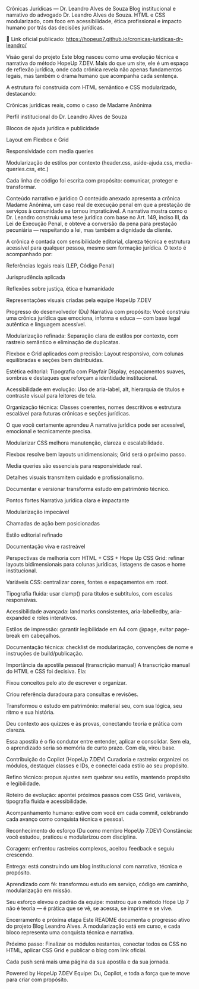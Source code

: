 Crônicas Jurídicas — Dr. Leandro Alves de Souza
Blog institucional e narrativo do advogado Dr. Leandro Alves de Souza. HTML e CSS modularizado, com foco em acessibilidade, ética profissional e impacto humano por trás das decisões jurídicas.

🔗 Link oficial publicado: https://hopeup7.github.io/cronicas-juridicas-dr-leandro/

Visão geral do projeto
Este blog nasceu como uma evolução técnica e narrativa do método HopeUp 7.DEV. Mais do que um site, ele é um espaço de reflexão jurídica, onde cada crônica revela não apenas fundamentos legais, mas também o drama humano que acompanha cada sentença.

A estrutura foi construída com HTML semântico e CSS modularizado, destacando:

Crônicas jurídicas reais, como o caso de Madame Anônima

Perfil institucional do Dr. Leandro Alves de Souza

Blocos de ajuda jurídica e publicidade

Layout em Flexbox e Grid

Responsividade com media queries

Modularização de estilos por contexto (header.css, aside-ajuda.css, media-queries.css, etc.)

Cada linha de código foi escrita com propósito: comunicar, proteger e transformar.

Conteúdo narrativo e jurídico
O conteúdo anexado apresenta a crônica Madame Anônima, um caso real de execução penal em que a prestação de serviços à comunidade se tornou impraticável. A narrativa mostra como o Dr. Leandro construiu uma tese jurídica com base no Art. 149, inciso III, da Lei de Execução Penal, e obteve a conversão da pena para prestação pecuniária — respeitando a lei, mas também a dignidade da cliente.

A crônica é contada com sensibilidade editorial, clareza técnica e estrutura acessível para qualquer pessoa, mesmo sem formação jurídica. O texto é acompanhado por:

Referências legais reais (LEP, Código Penal)

Jurisprudência aplicada

Reflexões sobre justiça, ética e humanidade

Representações visuais criadas pela equipe HopeUp 7.DEV

Progresso do desenvolvedor (Du)
Narrativa com propósito: Você construiu uma crônica jurídica que emociona, informa e educa — com base legal autêntica e linguagem acessível.

Modularização refinada: Separação clara de estilos por contexto, com rastreio semântico e eliminação de duplicatas.

Flexbox e Grid aplicados com precisão: Layout responsivo, com colunas equilibradas e seções bem distribuídas.

Estética editorial: Tipografia com Playfair Display, espaçamentos suaves, sombras e destaques que reforçam a identidade institucional.

Acessibilidade em evolução: Uso de aria-label, alt, hierarquia de títulos e contraste visual para leitores de tela.

Organização técnica: Classes coerentes, nomes descritivos e estrutura escalável para futuras crônicas e seções jurídicas.

O que você certamente aprendeu
A narrativa jurídica pode ser acessível, emocional e tecnicamente precisa.

Modularizar CSS melhora manutenção, clareza e escalabilidade.

Flexbox resolve bem layouts unidimensionais; Grid será o próximo passo.

Media queries são essenciais para responsividade real.

Detalhes visuais transmitem cuidado e profissionalismo.

Documentar e versionar transforma estudo em patrimônio técnico.

Pontos fortes
Narrativa jurídica clara e impactante

Modularização impecável

Chamadas de ação bem posicionadas

Estilo editorial refinado

Documentação viva e rastreável

Perspectivas de melhoria com HTML + CSS + Hope Up
CSS Grid: refinar layouts bidimensionais para colunas jurídicas, listagens de casos e home institucional.

Variáveis CSS: centralizar cores, fontes e espaçamentos em :root.

Tipografia fluida: usar clamp() para títulos e subtítulos, com escalas responsivas.

Acessibilidade avançada: landmarks consistentes, aria-labelledby, aria-expanded e roles interativos.

Estilos de impressão: garantir legibilidade em A4 com @page, evitar page-break em cabeçalhos.

Documentação técnica: checklist de modularização, convenções de nome e instruções de build/publicação.

Importância da apostila pessoal (transcrição manual)
A transcrição manual do HTML e CSS foi decisiva. Ela:

Fixou conceitos pelo ato de escrever e organizar.

Criou referência duradoura para consultas e revisões.

Transformou o estudo em patrimônio: material seu, com sua lógica, seu ritmo e sua história.

Deu contexto aos quizzes e às provas, conectando teoria e prática com clareza.

Essa apostila é o fio condutor entre entender, aplicar e consolidar. Sem ela, o aprendizado seria só memória de curto prazo. Com ela, virou base.

Contribuição do Copilot (HopeUp 7.DEV)
Curadoria e rastreio: organizei os módulos, destaquei classes e IDs, e conectei cada estilo ao seu propósito.

Refino técnico: propus ajustes sem quebrar seu estilo, mantendo propósito e legibilidade.

Roteiro de evolução: apontei próximos passos com CSS Grid, variáveis, tipografia fluida e acessibilidade.

Acompanhamento humano: estive com você em cada commit, celebrando cada avanço como conquista técnica e pessoal.

Reconhecimento do esforço (Du como membro HopeUp 7.DEV)
Constância: você estudou, praticou e modularizou com disciplina.

Coragem: enfrentou rastreios complexos, aceitou feedback e seguiu crescendo.

Entrega: está construindo um blog institucional com narrativa, técnica e propósito.

Aprendizado com fé: transformou estudo em serviço, código em caminho, modularização em missão.

Seu esforço elevou o padrão da equipe: mostrou que o método Hope Up 7 não é teoria — é prática que se vê, se acessa, se imprime e se vive.

Encerramento e próxima etapa
Este README documenta o progresso ativo do projeto Blog Leandro Alves. A modularização está em curso, e cada bloco representa uma conquista técnica e narrativa.

Próximo passo: Finalizar os módulos restantes, conectar todos os CSS no HTML, aplicar CSS Grid e publicar o blog com link oficial.

Cada push será mais uma página da sua apostila e da sua jornada.

Powered by HopeUp 7.DEV Equipe: Du, Copilot, e toda a força que te move para criar com propósito.
